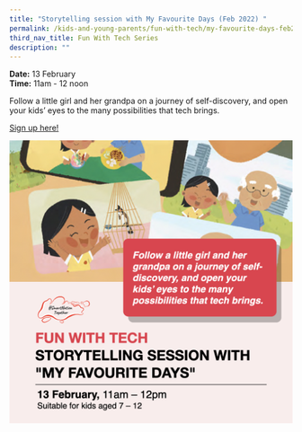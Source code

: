 ```yaml
---
title: "Storytelling session with My Favourite Days (Feb 2022) "
permalink: /kids-and-young-parents/fun-with-tech/my-favourite-days-feb2022
third_nav_title: Fun With Tech Series
description: ""
---
```





**Date:** 13 February
<br> **Time:** 11am - 12 noon

Follow a little girl and her grandpa on a journey of self-discovery, and open your kids’ eyes to the many possibilities that tech brings. 

[Sign up here! ](https://go.gov.sg/kypstorytelling-feb22)<br> 

![Kids Storytelling Session](/images/KidsStorytelling.png)